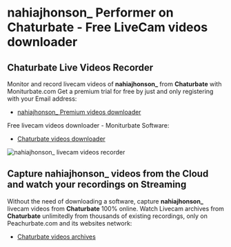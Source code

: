 # nahiajhonson_ Performer on Chaturbate - Free LiveCam videos downloader

## Chaturbate Live Videos Recorder

Monitor and record livecam videos of **nahiajhonson_** from **Chaturbate** with Moniturbate.com
Get a premium trial for free by just and only registering with your Email address:
* [nahiajhonson_ Premium videos downloader](https://moniturbate.com/request-demo-licence-key.html)

Free livecam videos downloader - Moniturbate Software:
* [Chaturbate videos downloader](https://moniturbate.com/moniturbate-download-software.html)

![nahiajhonson_ livecam videos recorder](https://peachurnet.com/templates/moniturbate-software.png)


## Capture nahiajhonson_ videos from the Cloud and watch your recordings on Streaming

Without the need of downloading a software, capture **nahiajhonson_** livecam videos from **Chaturbate** 100% online.
Watch Livecam archives from **Chaturbate** unlimitedly from thousands of existing recordings, only on Peachurbate.com and its websites network:
* [Chaturbate videos archives](https://peachurnet.com/)